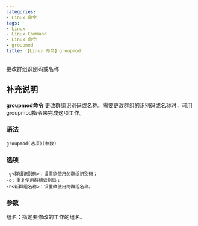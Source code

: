 ```yaml
---
categories:
- Linux 命令
tags:
- Linux
- Linux Command
- Linux 命令
- groupmod
title: 【Linux 命令】groupmod
---
```


更改群组识别码或名称

## 补充说明

**groupmod命令** 更改群组识别码或名称。需要更改群组的识别码或名称时，可用groupmod指令来完成这项工作。

###  语法

```shell
groupmod(选项)(参数)
```

###  选项

```shell
-g<群组识别码>：设置欲使用的群组识别码；
-o：重复使用群组识别码；
-n<新群组名称>：设置欲使用的群组名称。
```

###  参数

组名：指定要修改的工作的组名。


<!-- Linux命令行搜索引擎：https://jaywcjlove.github.io/linux-command/ -->